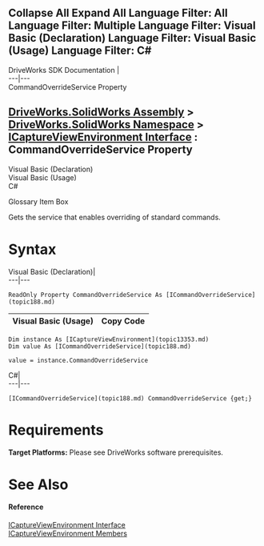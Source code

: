 Collapse All Expand All Language Filter: All  Language Filter: Multiple  Language Filter: Visual Basic (Declaration) Language Filter: Visual Basic (Usage) Language Filter: C#  
---  
DriveWorks SDK Documentation  |   
---|---  
CommandOverrideService Property   
  
[DriveWorks.SolidWorks Assembly](topic13342.md) > [DriveWorks.SolidWorks Namespace](topic13345.md) > [ICaptureViewEnvironment Interface](topic13353.md) : CommandOverrideService Property  
---  
  
Visual Basic (Declaration)    
Visual Basic (Usage)    
C# 

Glossary Item Box

Gets the service that enables overriding of standard commands. 

# Syntax

Visual Basic (Declaration)|   
---|---  
      
    
    ReadOnly Property CommandOverrideService As [ICommandOverrideService](topic188.md)  
  
Visual Basic (Usage)| Copy Code  
---|---  
      
    
    Dim instance As [ICaptureViewEnvironment](topic13353.md)
    Dim value As [ICommandOverrideService](topic188.md)
     
    value = instance.CommandOverrideService  
  
C#|   
---|---  
      
    
    [ICommandOverrideService](topic188.md) CommandOverrideService {get;}  
  
# Requirements

**Target Platforms:** Please see DriveWorks software prerequisites.

# See Also

#### Reference

[ICaptureViewEnvironment Interface](topic13353.md)   
[ICaptureViewEnvironment Members](topic13354.md)


